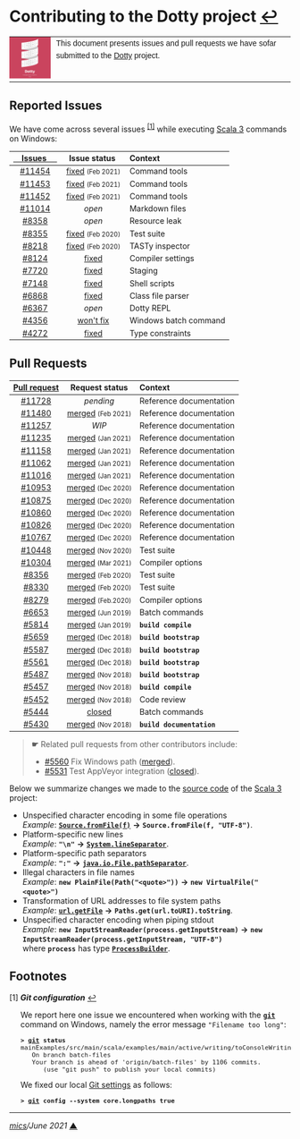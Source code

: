 # <span id="top">Contributing to the Dotty project</span> <span style="size:25%;"><a href="README.md">↩</a></span>

<table style="font-family:Helvetica,Arial;font-size:14px;line-height:1.6;">
  <tr>
  <td style="border:0;padding:0 10px 0 0;min-width:60px;max-width:100px;">
    <a href="https://dotty.epfl.ch/" rel="external"><img style="border:0;width:80px;" src="docs/dotty.png" alt="Dotty project" /></a>
  </td>
  <td style="border:0;padding:0;vertical-align:text-top;">
    This document presents issues and pull requests we have sofar submitted to the <a href="https://github.com/lampepfl/dotty/" rel="external">Dotty</a> project.<br/>&nbsp;
  </td>
  </tr>
</table>

## <span id="issues">Reported Issues</span>

We have come across several issues <sup id="anchor_01"><a href="#footnote_01">[1]</a></sup> while executing [Scala 3][scala3_home] commands on Windows:

| [ &nbsp;&nbsp;&nbsp;&nbsp;Issues&nbsp;&nbsp;&nbsp;&nbsp;&nbsp; ](https://github.com/lampepfl/dotty/issues?q=is%3Aissue+author%3Amichelou) | &nbsp;&nbsp;Issue status&nbsp;&nbsp;&nbsp; | Context |
| :-------------------------: | :--------: | :--------- |
| [#11454][dotty_issue_11454] | [fixed][dotty_pull_11476] <span style="font-size:80%;">(Feb 2021)</span> | Command tools |
| [#11453][dotty_issue_11453] | [fixed][dotty_pull_11476] <span style="font-size:80%;">(Feb 2021)</span> | Command tools |
| [#11452][dotty_issue_11452] | [fixed][dotty_pull_11476] <span style="font-size:80%;">(Feb 2021)</span> | Command tools |
| [#11014][dotty_issue_11014] | *open* | Markdown files |
| [#8358][dotty_issue_8358] | *open* | Resource leak |
| [#8355][dotty_issue_8355] | [fixed][dotty_pull_8356] <span style="font-size:80%;">(Feb 2020)</span> | Test suite |
| [#8218][dotty_issue_8218] | [fixed][dotty_pull_8224] <span style="font-size:80%;">(Feb 2020)</span> | TASTy inspector |
| [#8124][dotty_issue_8124] | [fixed][dotty_pull_8279] | Compiler settings |
| [#7720][dotty_issue_7720] | [fixed][dotty_pull_7691] | Staging |
| [#7148][dotty_issue_7146] | [fixed](https://github.com/dotty-staging/dotty/commit/2c529c6) | Shell scripts |
| [#6868][dotty_issue_6868] | [fixed](https://github.com/lampepfl/dotty/commit/0ea949a) | Class file parser |
| [#6367][dotty_issue_6367] | *open* | Dotty REPL |
| [#4356][dotty_issue_4356] | [won't fix](https://github.com/lampepfl/dotty/issues/4356#event-2098905156) | Windows batch command |
| [#4272][dotty_issue_4272] | [fixed](https://github.com/lampepfl/dotty/commit/9723748) | Type constraints|

## <span id="pull_requests">Pull Requests</span>

| [Pull request](https://github.com/lampepfl/dotty/pulls?q=is%3Apr+author%3Amichelou) | Request status | Context |
| :------------------------: | :--------: | :--------- |
| [#11728][dotty_pull_11728] | *pending* | Reference documentation |
| [#11480][dotty_pull_11480] | [merged](https://github.com/lampepfl/dotty/commit/5eb3258) <span style="font-size:80%;">(Feb 2021)</span> | Reference documentation |
| [#11257][dotty_pull_11257] | *WIP*  | Reference documentation |
| [#11235][dotty_pull_11235] | [merged](https://github.com/lampepfl/dotty/commit/8d3275c) <span style="font-size:80%;">(Jan 2021)</span> | Reference documentation |
| [#11158][dotty_pull_11158] | [merged](https://github.com/lampepfl/dotty/commit/bbfff61) <span style="font-size:80%;">(Jan 2021)</span> | Reference documentation |
| [#11062][dotty_pull_11062] | [merged](https://github.com/lampepfl/dotty/commit/0f1d350) <span style="font-size:80%;">(Jan 2021)</span> | Reference documentation |
| [#11016][dotty_pull_11016] | [merged](https://github.com/lampepfl/dotty/commit/437d02a) <span style="font-size:80%;">(Jan 2021)</span> | Reference documentation |
| [#10953][dotty_pull_10953] | [merged](https://github.com/lampepfl/dotty/commit/141bf9e) <span style="font-size:80%;">(Dec 2020)</span> | Reference documentation |
| [#10875][dotty_pull_10875] | [merged](https://github.com/lampepfl/dotty/commit/626d24a) <span style="font-size:80%;">(Dec 2020)</span> | Reference documentation |
| [#10860][dotty_pull_10860] | [merged](https://github.com/lampepfl/dotty/commit/0e4fe3c) <span style="font-size:80%;">(Dec 2020)</span> | Reference documentation |
| [#10826][dotty_pull_10826] | [merged](https://github.com/lampepfl/dotty/commit/bfb0b81) <span style="font-size:80%;">(Dec 2020)</span> | Reference documentation |
| [#10767][dotty_pull_10767] | [merged](https://github.com/lampepfl/dotty/commit/3a7a6ae) <span style="font-size:80%;">(Dec 2020)</span> | Reference documentation |
| [#10448][dotty_pull_10448] | [merged](https://github.com/lampepfl/dotty/commit/51db1b5) <span style="font-size:80%;">(Nov 2020)</span> | Test suite |
| [#10304][dotty_pull_10304] | [merged](https://github.com/lampepfl/dotty/commit/9531534) <span style="font-size:80%;">(Mar 2021)</span> | Compiler options |
| [#8356][dotty_pull_8356] | [merged](https://github.com/lampepfl/dotty/commit/f51bf1b701a17851224472849c131ce6de38e2a7) <span style="font-size:80%;">(Feb 2020)</span> | Test suite |
| [#8330][dotty_pull_8330] | [merged](https://github.com/lampepfl/dotty/commit/5018a1285cf3d8c0f3a17f98f015589154b0fbbd) <span style="font-size:80%;">(Feb 2020)</span> | Test suite |
| [#8279][dotty_pull_8279] | [merged](https://github.com/lampepfl/dotty/commit/a5f1dae68202ba67ef99c39f243970ebd3530a65) <span style="font-size:80%;">(Feb.2020)</span> | Compiler options |
| [#6653][dotty_pull_6653] | [merged](https://github.com/lampepfl/dotty/commit/fe02bf4fdc14f648b5f42731e39448995963256c) <span style="font-size:80%;">(Jun 2019)</span> | Batch commands |
| [#5814](https://github.com/lampepfl/dotty/pull/5814) | [merged](https://github.com/lampepfl/dotty/commit/923fb06dc625e054e8b1833d4b7db49d369d91ad) <span style="font-size:80%;">(Jan 2019)</span> | **`build compile`** |
| [#5659](https://github.com/lampepfl/dotty/pull/5659) | [merged](https://github.com/lampepfl/dotty/commit/7b9ffbb56b2bd33efead1c0f38a71c057c31463e) <span style="font-size:80%;">(Dec 2018)</span> | **`build bootstrap`** |
| [#5587](https://github.com/lampepfl/dotty/pull/5587) | [merged](https://github.com/lampepfl/dotty/commit/172d6a0a1a3a4cbdb0a3ac4741b3f561d1221c40) <span style="font-size:80%;">(Dec 2018)</span> | **`build bootstrap`** |
| [#5561](https://github.com/lampepfl/dotty/pull/5561) | [merged](https://github.com/lampepfl/dotty/commit/24a2798f51e1cc01d476b9c00ac0e4b925acc8e5) <span style="font-size:80%;">(Dec 2018)</span> | **`build bootstrap`** |
| [#5487](https://github.com/lampepfl/dotty/pull/5487) | [merged](https://github.com/lampepfl/dotty/commit/052c3b1) <span style="font-size:80%;">(Nov 2018)</span> | **`build bootstrap`** |
| [#5457](https://github.com/lampepfl/dotty/pull/5457) | [merged](https://github.com/lampepfl/dotty/commit/eb175cb) <span style="font-size:80%;">(Nov 2018)</span> | **`build compile`** |
| [#5452](https://github.com/lampepfl/dotty/pull/5452) | [merged](https://github.com/lampepfl/dotty/commit/7e093b15ff2a927212c7f40aa36b71d0a28f81b5) <span style="font-size:80%;">(Nov 2018)</span> | Code review |
| [#5444](https://github.com/lampepfl/dotty/pull/5444) | [closed](https://github.com/lampepfl/dotty/pull/5444#issuecomment-567178490) | Batch commands |
| [#5430](https://github.com/lampepfl/dotty/pull/5430) | [merged](https://github.com/lampepfl/dotty/commit/81b30383800495c64f2c8cfd0979e69e504104bc) <span style="font-size:80%;">(Nov 2018)</span> | **`build documentation`** |

> **&#9755;** Related pull requests from other contributors include:<br/>
> <ul><li><a href="https://github.com/lampepfl/dotty/pull/5560">#5560</a> Fix Windows path (<a href="https://github.com/lampepfl/dotty/commit/67c86783ff48723ae96fedeb51c50db62f375042">merged</a>).</li>
> <li><a href="https://github.com/lampepfl/dotty/pull/5531">#5531</a> Test AppVeyor integration (<a href="https://github.com/lampepfl/dotty/pull/5531#issuecomment-446505630">closed</a>).</li></ul>

Below we summarize changes we made to the [source code](https://github.com/lampepfl/dotty/) of the [Scala 3][scala3_home] project:

- Unspecified character encoding in some file operations<br/>*Example*: [**`Source.fromFile(f)`**](https://www.scala-lang.org/api/2.12.7/scala/io/Source$.html) **&rarr;** **`Source.fromFile(f, "UTF-8")`**.
- Platform-specific new lines<br/>*Example*: **`"\n"`** **&rarr;** [**`System.lineSeparator`**](https://docs.oracle.com/javase/8/docs/api/java/lang/System.html#lineSeparator).
- Platform-specific path separators<br/>*Example*: **`":"`** **&rarr;** [**`java.io.File.pathSeparator`**](https://docs.oracle.com/javase/8/docs/api/java/io/File.html#pathSeparator).
- Illegal characters in file names<br/>*Example*: **`new PlainFile(Path("<quote>"))`** **&rarr;** **`new VirtualFile("<quote>")`**
- Transformation of URL addresses to file system paths<br/>*Example*: [**`url.getFile`**](https://docs.oracle.com/javase/8/docs/api/java/net/URL.html#getFile) **&rarr;** **`Paths.get(url.toURI).toString`**.
- Unspecified character encoding when piping stdout<br/>*Example*: **`new InputStreamReader(process.getInputStream)`** **&rarr;** **`new InputStreamReader(process.getInputStream, "UTF-8")`**<br/>where **`process`** has type [**`ProcessBuilder`**](https://docs.oracle.com/javase/8/docs/api/java/lang/ProcessBuilder.html).

## <span id="footnotes">Footnotes</span>

<span name="footnote_01">[1]</span> ***Git configuration*** [↩](#anchor_01)

<p style="margin:0 0 1em 20px;">
We report here one issue we encountered when working with the <a href="https://git-scm.com/docs/git-config"><b><code>git</code></b></a> command on Windows, namely the error message <code>"Filename too long"</code>:
<pre style="margin:0 0 1em 20px;font-size:80%;">
<b>&gt; <a href="https://git-scm.com/docs/git">git</a> status</b>
mainExamples/src/main/scala/examples/main/active/writing/toConsoleWriting/info/reading/argumentAndResultMultiplier/FactorialOfArgumentMultipliedByResultMultiplierMain.scala: Filename too long
   On branch batch-files
   Your branch is ahead of 'origin/batch-files' by 1106 commits.
      (use "git push" to publish your local commits)
</pre>
<p style="margin:0 0 1em 20px;">
We fixed our local <a href="https://git-scm.com/book/en/v2/Customizing-Git-Git-Configuration" rel="external">Git settings</a> as follows:
</p>
<pre style="margin:0 0 1em 20px;font-size:80%;">
<b>&gt; <a href="https://git-scm.com/docs/git">git</a> config --system core.longpaths true</b>
</pre>
</p>

***

*[mics](https://lampwww.epfl.ch/~michelou/)/June 2021* [**&#9650;**](#top)
<span id="bottom">&nbsp;</span>

<!-- link refs -->

[scala3_home]: https://dotty.epfl.ch/
[dotty_issue_4272]: https://github.com/lampepfl/dotty/issues/4272
[dotty_issue_4356]: https://github.com/lampepfl/dotty/issues/4356
[dotty_issue_6367]: https://github.com/lampepfl/dotty/issues/6367
[dotty_issue_6868]: https://github.com/lampepfl/dotty/issues/6868
[dotty_issue_7146]: https://github.com/lampepfl/dotty/issues/7146
[dotty_issue_7720]: https://github.com/lampepfl/dotty/issues/7720
[dotty_issue_8124]: https://github.com/lampepfl/dotty/issues/8124
[dotty_issue_8218]: https://github.com/lampepfl/dotty/issues/8218
[dotty_issue_8355]: https://github.com/lampepfl/dotty/issues/8355
[dotty_issue_8358]: https://github.com/lampepfl/dotty/issues/8358
[dotty_issue_11014]: https://github.com/lampepfl/dotty/issues/11014
[dotty_issue_11452]: https://github.com/lampepfl/dotty/issues/11452 "Command line tools : option \"-version\""
[dotty_issue_11453]: https://github.com/lampepfl/dotty/issues/11453
[dotty_issue_11454]: https://github.com/lampepfl/dotty/issues/11454 "scaladoc tool : argument files (@-files)"
[dotty_pull_6653]: https://github.com/lampepfl/dotty/pull/6653
[dotty_pull_7691]: https://github.com/lampepfl/dotty/pull/7691
[dotty_pull_8224]: https://github.com/lampepfl/dotty/pull/8224
[dotty_pull_8279]: https://github.com/lampepfl/dotty/pull/8279
[dotty_pull_8330]: https://github.com/lampepfl/dotty/pull/8330
[dotty_pull_8356]: https://github.com/lampepfl/dotty/pull/8356
[dotty_pull_10304]: https://github.com/lampepfl/dotty/pull/10304
[dotty_pull_10448]: https://github.com/lampepfl/dotty/pull/10448
[dotty_pull_10767]: https://github.com/lampepfl/dotty/pull/10767
[dotty_pull_10826]: https://github.com/lampepfl/dotty/pull/10826
[dotty_pull_10860]: https://github.com/lampepfl/dotty/pull/10860
[dotty_pull_10875]: https://github.com/lampepfl/dotty/pull/10875
[dotty_pull_10953]: https://github.com/lampepfl/dotty/pull/10953
[dotty_pull_11016]: https://github.com/lampepfl/dotty/pull/11016
[dotty_pull_11062]: https://github.com/lampepfl/dotty/pull/11062
[dotty_pull_11158]: https://github.com/lampepfl/dotty/pull/11158
[dotty_pull_11235]: https://github.com/lampepfl/dotty/pull/11235
[dotty_pull_11257]: https://github.com/lampepfl/dotty/pull/11257
[dotty_pull_11476]: https://github.com/lampepfl/dotty/pull/11476
[dotty_pull_11480]: https://github.com/lampepfl/dotty/pull/11480 "more fixes in Markdown files"
[dotty_pull_11728]: https://github.com/lampepfl/dotty/pull/11728 "more fixes in Markdown files"
